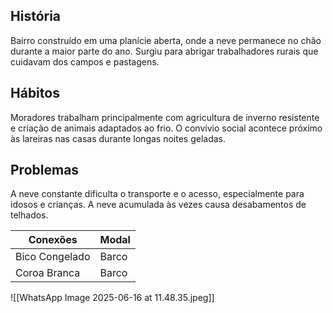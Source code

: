 ## História  
Bairro construído em uma planície aberta, onde a neve permanece no chão durante a maior parte do ano. Surgiu para abrigar trabalhadores rurais que cuidavam dos campos e pastagens.

## Hábitos  
Moradores trabalham principalmente com agricultura de inverno resistente e criação de animais adaptados ao frio. O convívio social acontece próximo às lareiras nas casas durante longas noites geladas.

## Problemas  
A neve constante dificulta o transporte e o acesso, especialmente para idosos e crianças. A neve acumulada às vezes causa desabamentos de telhados.

| Conexões       | Modal |
| -------------- | ----- |
| Bico Congelado | Barco |
| Coroa Branca   | Barco |
![[WhatsApp Image 2025-06-16 at 11.48.35.jpeg]]
